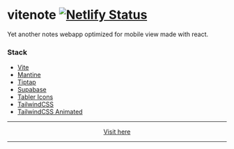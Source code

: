 # vitenote [![Netlify Status](https://api.netlify.com/api/v1/badges/f0d7fa90-354b-4e7c-a733-2ec8b506d037/deploy-status)](https://app.netlify.com/sites/vitenote/deploys)


Yet another notes webapp optimized for mobile view made with react. 

### Stack
- [Vite](https://vite.dev/)
- [Mantine](https://mantine.dev/)
- [Tiptap](https://tiptap.dev/)
- [Supabase](https://supabase.com/)
- [Tabler Icons](https://tabler.io/icons)
- [TailwindCSS](https://tailwindcss.com/)
- [TailwindCSS Animated](https://www.tailwindcss-animated.com/)

<hr>
<center>

[Visit here](https://vitenote.netlify.app/)

</center>
<hr>